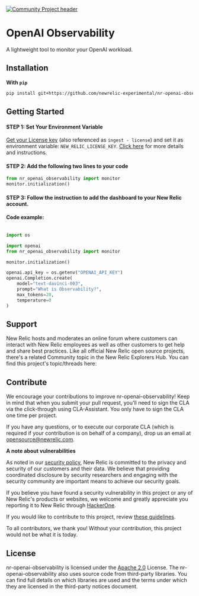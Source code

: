 [![Community Project header](https://github.com/newrelic/opensource-website/raw/master/src/images/categories/Community_Project.png)](https://opensource.newrelic.com/oss-category/#community-project)

# OpenAI Observability

A lightweight tool to monitor your OpenAI workload.

## Installation
**With `pip`**

```bash
pip install git+https://github.com/newrelic-experimental/nr-openai-observability.git
```

## Getting Started

#### STEP 1: Set Your Environment Variable 
[Get your License key](https://one.newrelic.com/launcher/api-keys-ui.api-keys-launcher) (also referenced as `ingest - license`) and set it as environment variable: `NEW_RELIC_LICENSE_KEY`.
[Click here](https://docs.newrelic.com/docs/apis/intro-apis/new-relic-api-keys/#license-key) for more details and instructions.

#### STEP 2: Add the following two lines to your code

```python
from nr_openai_observability import monitor
monitor.initialization()
```

#### STEP 3: Follow the instruction to add the dashboard to your New Relic account.

#### Code example:

```python

import os

import openai
from nr_openai_observability import monitor

monitor.initialization()

openai.api_key = os.getenv("OPENAI_API_KEY")
openai.Completion.create(
    model="text-davinci-003",
    prompt="What is Observability?",
    max_tokens=20,
    temperature=0 
)
```

## Support

New Relic hosts and moderates an online forum where customers can interact with New Relic employees as well as other customers to get help and share best practices. Like all official New Relic open source projects, there's a related Community topic in the New Relic Explorers Hub. You can find this project's topic/threads here:

## Contribute

We encourage your contributions to improve nr-openai-observability! Keep in mind that when you submit your pull request, you'll need to sign the CLA via the click-through using CLA-Assistant. You only have to sign the CLA one time per project.

If you have any questions, or to execute our corporate CLA (which is required if your contribution is on behalf of a company), drop us an email at opensource@newrelic.com.

**A note about vulnerabilities**

As noted in our [security policy](../../security/policy), New Relic is committed to the privacy and security of our customers and their data. We believe that providing coordinated disclosure by security researchers and engaging with the security community are important means to achieve our security goals.

If you believe you have found a security vulnerability in this project or any of New Relic's products or websites, we welcome and greatly appreciate you reporting it to New Relic through [HackerOne](https://hackerone.com/newrelic).

If you would like to contribute to this project, review [these guidelines](./CONTRIBUTING.md).

To all contributors, we thank you!  Without your contribution, this project would not be what it is today.

## License
nr-openai-observability is licensed under the [Apache 2.0](http://apache.org/licenses/LICENSE-2.0.txt) License.
The nr-openai-observability also uses source code from third-party libraries. You can find full details on which libraries are used and the terms under which they are licensed in the third-party notices document.
